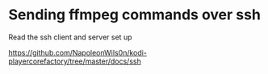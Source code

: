 # Sending ffmpeg commands over ssh

Read the ssh client and server set up

https://github.com/NapoleonWils0n/kodi-playercorefactory/tree/master/docs/ssh
